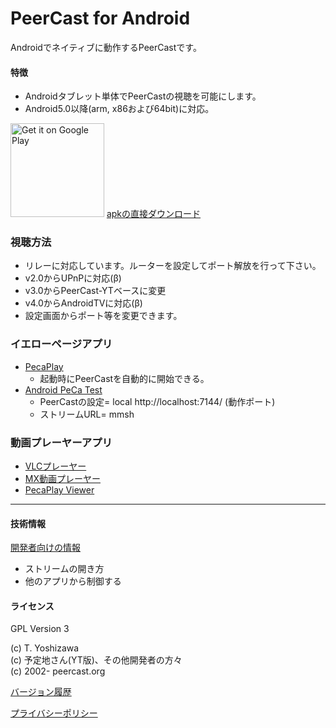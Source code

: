 # PeerCast for Android

Androidでネイティブに動作するPeerCastです。

#### 特徴
 - Androidタブレット単体でPeerCastの視聴を可能にします。
 - Android5.0以降(arm, x86および64bit)に対応。
  
<a href="https://play.google.com/store/apps/details?id=org.peercast.core&utm_source=global_co&utm_medium=prtnr&utm_content=Mar2515&utm_campaign=PartBadge&pcampaignid=MKT-AC-global-none-all-co-pr-py-PartBadges-Oct1515-1"><img alt="Get it on Google Play" src="https://play.google.com/intl/en_us/badges/images/apps/ja-play-badge-border.png" width=150 /></a>
  [apkの直接ダウンロード](https://github.com/t-yoshi/peca-android/releases)

### 視聴方法
 * リレーに対応しています。ルーターを設定してポート解放を行って下さい。
 * v2.0からUPnPに対応(β)
 * v3.0からPeerCast-YTベースに変更
 * v4.0からAndroidTVに対応(β)
 * 設定画面からポート等を変更できます。
 

### イエローページアプリ 
  * [PecaPlay](https://play.google.com/store/apps/details?id=org.peercast.pecaplay) 
    * 起動時にPeerCastを自動的に開始できる。
  * [Android PeCa Test](http://fukure.sakura.ne.jp/wordpress/archives/category/peercast)
    * PeerCastの設定= local http://localhost:7144/ (動作ポート)
    * ストリームURL= mmsh

### 動画プレーヤーアプリ
   * [VLCプレーヤー](https://play.google.com/store/apps/developer?id=Videolabs)
   * [MX動画プレーヤー](https://play.google.com/store/apps/developer?id=J2%20Interactive) 
   * [PecaPlay Viewer](https://play.google.com/store/apps/details?id=org.peercast.pecaviewer)

-----

#### 技術情報 
  [開発者向けの情報](https://github.com/t-yoshi/peca-android/wiki/Develop) 
   * ストリームの開き方 
   * 他のアプリから制御する 
  
#### ライセンス
   GPL Version 3

   (c) T. Yoshizawa  
   (c) 予定地さん(YT版)、その他開発者の方々   
   (c) 2002- peercast.org  
   
   [バージョン履歴](https://github.com/t-yoshi/peca-android/wiki/ChangeLog)

   [プライバシーポリシー](https://github.com/t-yoshi/peca-android/wiki/Policy)
